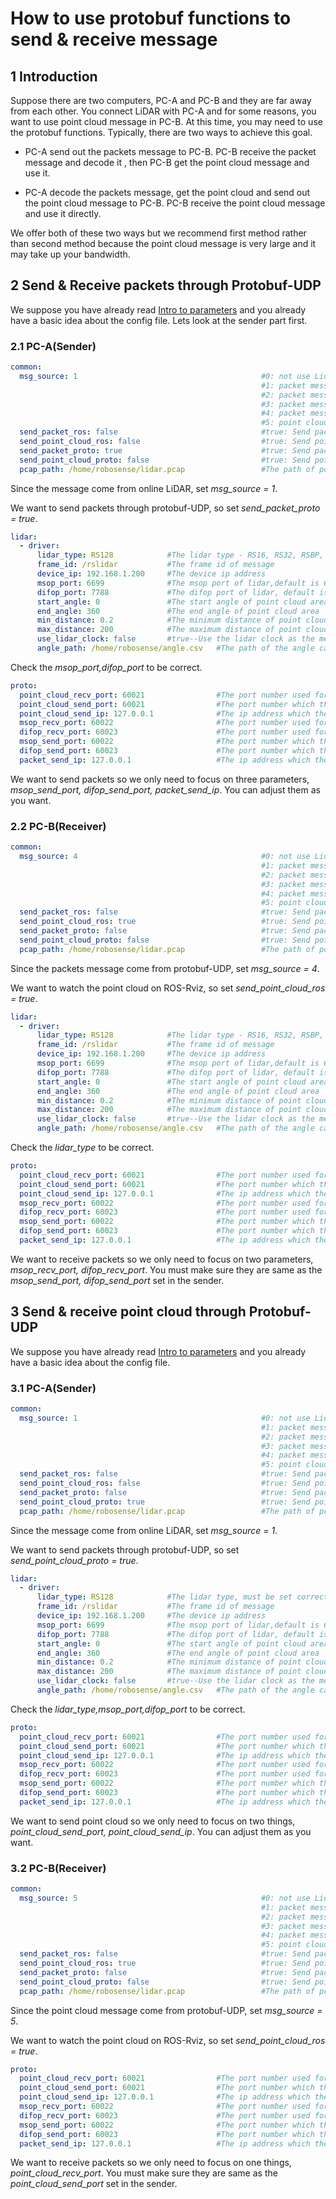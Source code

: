 # How to use protobuf functions to send & receive message



## 1 Introduction

Suppose there are two computers, PC-A and PC-B and they are far away from each other.  You connect LiDAR with PC-A and for some reasons, you want to use point cloud message in PC-B. At this time, you may need to use the protobuf functions. Typically, there are two ways to achieve this goal.

- PC-A send out the packets message to PC-B. PC-B receive the packet message and decode it , then PC-B get the point cloud message and use it.

- PC-A decode the packets message, get the point cloud and send out the point cloud message to PC-B. PC-B receive the point cloud message and use it directly.



We offer both of these two ways but we recommend first method rather than second method because the point cloud message is very large and it may take up your bandwidth.  



## 2 Send & Receive packets through Protobuf-UDP

 We suppose you have already read [Intro to parameters](../intro/parameter_intro.md) and you already have a basic idea about the config file. Lets look at the sender part first.



### 2.1 PC-A(Sender)

```yaml
common:
  msg_source: 1                                         #0: not use Lidar
                                                        #1: packet message comes from online Lidar
                                                        #2: packet message comes from ROS or ROS2
                                                        #3: packet message comes from Pcap file
                                                        #4: packet message comes from Protobuf-UDP
                                                        #5: point cloud comes from Protobuf-UDP
  send_packet_ros: false                                #true: Send packets through ROS or ROS2(Used to record packet)
  send_point_cloud_ros: false                           #true: Send point cloud through ROS or ROS2
  send_packet_proto: true                               #true: Send packets through Protobuf-UDP
  send_point_cloud_proto: false                         #true: Send point cloud through Protobuf-UDP
  pcap_path: /home/robosense/lidar.pcap                 #The path of pcap file
```

Since the message come from online LiDAR, set *msg_source = 1*.

We want to send packets through protobuf-UDP, so set *send_packet_proto = true*.

```yaml
lidar:
  - driver:
      lidar_type: RS128            #The lidar type - RS16, RS32, RSBP, RS128, RS80
      frame_id: /rslidar           #The frame id of message
      device_ip: 192.168.1.200     #The device ip address
      msop_port: 6699              #The msop port of lidar,default is 6699
      difop_port: 7788             #The difop port of lidar, default is 7788
      start_angle: 0               #The start angle of point cloud area
      end_angle: 360               #The end angle of point cloud area
      min_distance: 0.2            #The minimum distance of point cloud area
      max_distance: 200            #The maximum distance of point cloud area
      use_lidar_clock: false       #true--Use the lidar clock as the message timestamp;false-- Use the system clock as the timestamp  
      angle_path: /home/robosense/angle.csv   #The path of the angle calibration file. For the latest version lidars, there is no need to use this file.
```

Check the *msop_port,difop_port*  to be correct.

```yaml
proto:
  point_cloud_recv_port: 60021                #The port number used for receiving point cloud 
  point_cloud_send_port: 60021                #The port number which the point cloud will be send to
  point_cloud_send_ip: 127.0.0.1              #The ip address which the point cloud will be send to 
  msop_recv_port: 60022                       #The port number used for receiving lidar msop packets
  difop_recv_port: 60023                      #The port number used for receiving lidar difop packets
  msop_send_port: 60022                       #The port number which the msop packets will be send to 
  difop_send_port: 60023                      #The port number which the difop packets will be send to 
  packet_send_ip: 127.0.0.1                   #The ip address which the lidar packets will be send to
```

We want to send packets so we only need to focus on three parameters, *msop_send_port, difop_send_port, packet_send_ip*. You can adjust them as you want.



### 2.2 PC-B(Receiver)

```yaml
common:
  msg_source: 4                                         #0: not use Lidar
                                                        #1: packet message comes from online Lidar
                                                        #2: packet message comes from ROS or ROS2
                                                        #3: packet message comes from Pcap file
                                                        #4: packet message comes from Protobuf-UDP
                                                        #5: point cloud comes from Protobuf-UDP
  send_packet_ros: false                                #true: Send packets through ROS or ROS2(Used to record packet)
  send_point_cloud_ros: true                            #true: Send point cloud through ROS or ROS2
  send_packet_proto: false                              #true: Send packets through Protobuf-UDP
  send_point_cloud_proto: false                         #true: Send point cloud through Protobuf-UDP
  pcap_path: /home/robosense/lidar.pcap                 #The path of pcap file
```

Since the packets message come from protobuf-UDP, set *msg_source = 4*.

We want to watch the point cloud on ROS-Rviz, so set *send_point_cloud_ros = true*.

```yaml
lidar:
  - driver:
      lidar_type: RS128            #The lidar type - RS16, RS32, RSBP, RS128, RS80
      frame_id: /rslidar           #The frame id of message
      device_ip: 192.168.1.200     #The device ip address
      msop_port: 6699              #The msop port of lidar,default is 6699
      difop_port: 7788             #The difop port of lidar, default is 7788
      start_angle: 0               #The start angle of point cloud area
      end_angle: 360               #The end angle of point cloud area
      min_distance: 0.2            #The minimum distance of point cloud area
      max_distance: 200            #The maximum distance of point cloud area
      use_lidar_clock: false       #true--Use the lidar clock as the message timestamp;false-- Use the system clock as the timestamp  
      angle_path: /home/robosense/angle.csv   #The path of the angle calibration file. For the latest version lidars, there is no need to use this file.
```

Check the *lidar_type*  to be correct.

```yaml
proto:
  point_cloud_recv_port: 60021                #The port number used for receiving point cloud 
  point_cloud_send_port: 60021                #The port number which the point cloud will be send to
  point_cloud_send_ip: 127.0.0.1              #The ip address which the point cloud will be send to 
  msop_recv_port: 60022                       #The port number used for receiving lidar msop packets
  difop_recv_port: 60023                      #The port number used for receiving lidar difop packets
  msop_send_port: 60022                       #The port number which the msop packets will be send to 
  difop_send_port: 60023                      #The port number which the difop packets will be send to 
  packet_send_ip: 127.0.0.1                   #The ip address which the lidar packets will be send to
```

We want to receive packets so we only need to focus on two parameters, *msop_recv_port, difop_recv_port*. You must make sure they are same as the *msop_send_port, difop_send_port* set in the sender.



## 3 Send & receive point cloud through Protobuf-UDP

We suppose you have already read [Intro to parameters](../intro/parameter_intro.md) and you already have a basic idea about the config file. 



### 3.1 PC-A(Sender)

```yaml
common:
  msg_source: 1                                         #0: not use Lidar
                                                        #1: packet message comes from online Lidar
                                                        #2: packet message comes from ROS or ROS2
                                                        #3: packet message comes from Pcap file
                                                        #4: packet message comes from Protobuf-UDP
                                                        #5: point cloud comes from Protobuf-UDP
  send_packet_ros: false                                #true: Send packets through ROS or ROS2(Used to record packet)
  send_point_cloud_ros: false                           #true: Send point cloud through ROS or ROS2
  send_packet_proto: false                              #true: Send packets through Protobuf-UDP
  send_point_cloud_proto: true                          #true: Send point cloud through Protobuf-UDP
  pcap_path: /home/robosense/lidar.pcap                 #The path of pcap file
```

Since the message come from online LiDAR, set *msg_source = 1*.

We want to send packets through protobuf-UDP, so set *send_point_cloud_proto = true*.

```yaml
lidar:
  - driver:
      lidar_type: RS128            #The lidar type, must be set correctly
      frame_id: /rslidar           #The frame id of message
      device_ip: 192.168.1.200     #The device ip address
      msop_port: 6699              #The msop port of lidar,default is 6699
      difop_port: 7788             #The difop port of lidar, default is 7788
      start_angle: 0               #The start angle of point cloud area
      end_angle: 360               #The end angle of point cloud area
      min_distance: 0.2            #The minimum distance of point cloud area
      max_distance: 200            #The maximum distance of point cloud area
      use_lidar_clock: false       #true--Use the lidar clock as the message timestamp;false-- Use the system clock as the timestamp  
      angle_path: /home/robosense/angle.csv   #The path of the angle calibration file. For the latest version lidars, there is no need to use this file.
```

Check the *lidar_type,msop_port,difop_port*  to be correct.

```yaml
proto:
  point_cloud_recv_port: 60021                #The port number used for receiving point cloud 
  point_cloud_send_port: 60021                #The port number which the point cloud will be send to
  point_cloud_send_ip: 127.0.0.1              #The ip address which the point cloud will be send to 
  msop_recv_port: 60022                       #The port number used for receiving lidar msop packets
  difop_recv_port: 60023                      #The port number used for receiving lidar difop packets
  msop_send_port: 60022                       #The port number which the msop packets will be send to 
  difop_send_port: 60023                      #The port number which the difop packets will be send to 
  packet_send_ip: 127.0.0.1                   #The ip address which the lidar packets will be send to
```

We want to send point cloud so we only need to focus on two things, *point_cloud_send_port, point_cloud_send_ip*. You can adjust them as you want.



### 3.2 PC-B(Receiver)

```yaml
common:
  msg_source: 5                                         #0: not use Lidar
                                                        #1: packet message comes from online Lidar
                                                        #2: packet message comes from ROS or ROS2
                                                        #3: packet message comes from Pcap file
                                                        #4: packet message comes from Protobuf-UDP
                                                        #5: point cloud comes from Protobuf-UDP
  send_packet_ros: false                                #true: Send packets through ROS or ROS2(Used to record packet)
  send_point_cloud_ros: true                            #true: Send point cloud through ROS or ROS2
  send_packet_proto: false                              #true: Send packets through Protobuf-UDP
  send_point_cloud_proto: false                         #true: Send point cloud through Protobuf-UDP
  pcap_path: /home/robosense/lidar.pcap                 #The path of pcap file
```

Since the point cloud message come from protobuf-UDP, set *msg_source = 5*.

We want to watch the point cloud on ROS-Rviz, so set *send_point_cloud_ros = true*.

```yaml
proto:
  point_cloud_recv_port: 60021                #The port number used for receiving point cloud 
  point_cloud_send_port: 60021                #The port number which the point cloud will be send to
  point_cloud_send_ip: 127.0.0.1              #The ip address which the point cloud will be send to 
  msop_recv_port: 60022                       #The port number used for receiving lidar msop packets
  difop_recv_port: 60023                      #The port number used for receiving lidar difop packets
  msop_send_port: 60022                       #The port number which the msop packets will be send to 
  difop_send_port: 60023                      #The port number which the difop packets will be send to 
  packet_send_ip: 127.0.0.1                   #The ip address which the lidar packets will be send to
```

We want to receive packets so we only need to focus on one things, *point_cloud_recv_port*. You must make sure they are same as the *point_cloud_send_port*  set in the sender.

















